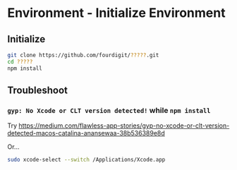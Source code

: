 # Environment - Initialize Environment

## Initialize

```bash
git clone https://github.com/fourdigit/?????.git
cd ?????
npm install
```

## Troubleshoot

### `gyp: No Xcode or CLT version detected!` while `npm install`

Try https://medium.com/flawless-app-stories/gyp-no-xcode-or-clt-version-detected-macos-catalina-anansewaa-38b536389e8d

Or...

```bash
sudo xcode-select --switch /Applications/Xcode.app
```
